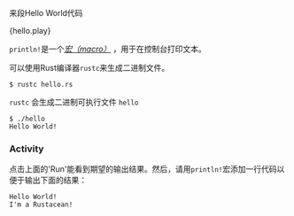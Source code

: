 来段Hello World代码

{hello.play}


`println!`是一个[*宏（macro）*][macros] ，用于在控制台打印文本。


可以使用Rust编译器`rustc`来生成二进制文件。

```
$ rustc hello.rs
```

`rustc` 会生成二进制可执行文件 `hello`

```
$ ./hello
Hello World!
```

### Activity

点击上面的'Run'能看到期望的输出结果。然后，请用`println!`宏添加一行代码以便于输出下面的结果：

```
Hello World!
I'm a Rustacean!
```

[macros]: ./macros.html

